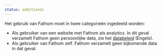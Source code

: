 ```yaml
---
status: additional
---
```


Het gebruik van Fathom moet in twee categorieën ingedeeld worden:

- Als gebruiker van een website met Fathom als analytics. In dit geval verzamelt Fathom geen persoonlijke data, zie het [databeleid](https://usefathom.com/data) (Engels).
- Als gebruiker van Fathom zelf. Fathom verzamelt geen bijkomende data in dat geval.